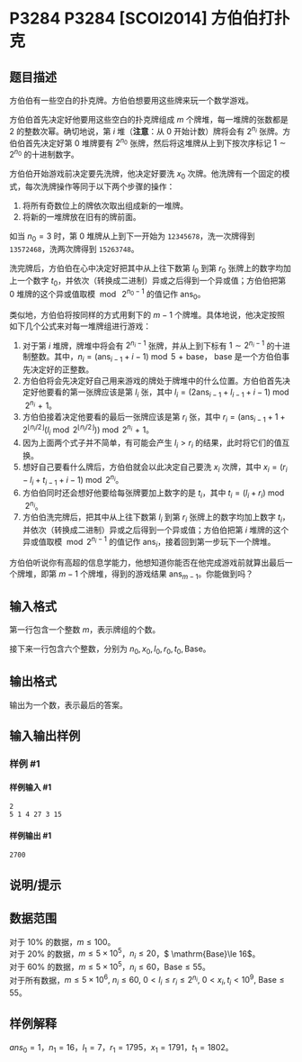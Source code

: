 # P3284 P3284 [SCOI2014] 方伯伯打扑克

## 题目描述

方伯伯有一些空白的扑克牌。方伯伯想要用这些牌来玩一个数学游戏。

方伯伯首先决定好他要用这些空白的扑克牌组成 $m$ 个牌堆，每一堆牌的张数都是 $2$ 的整数次幂。确切地说，第 $i$ 堆（**注意**：从 $0$ 开始计数）牌将会有 $2^{n_i}$ 张牌。方伯伯首先决定好第 $0$ 堆牌要有 $2^{n_0}$ 张牌，然后将这堆牌从上到下按次序标记 $1 \sim 2^{n_0}$ 的十进制数字。

方伯伯开始游戏前决定要先洗牌，他决定好要洗 $x_0$ 次牌。他洗牌有一个固定的模式，每次洗牌操作等同于以下两个步骤的操作：

1. 将所有奇数位上的牌依次取出组成新的一堆牌。
2. 将新的一堆牌放在旧有的牌前面。

如当 $n_0=3$ 时，第 $0$ 堆牌从上到下一开始为 ``12345678``，洗一次牌得到 ``13572468``，洗两次牌得到 ``15263748``。

洗完牌后，方伯伯在心中决定好把其中从上往下数第 $l_0$ 到第 $r_0$ 张牌上的数字均加上一个数字 $t_0$，并依次（转换成二进制）异或之后得到一个异或值；方伯伯把第 $0$ 堆牌的这个异或值取模 $\bmod  \ 2^{n_0-1}$ 的值记作 $\mathrm{ans}_0$。

类似地，方伯伯将按同样的方式用剩下的 $m-1$ 个牌堆。具体地说，他决定按照如下几个公式来对每一堆牌组进行游戏：
1. 对于第 $i$ 堆牌，牌堆中将会有 $2^{n_i-1}$ 张牌，并从上到下标有 $1\sim 2^{n_i-1}$ 的十进制整数。其中，$n_i=(\mathrm{ans}_{i-1}+i-1) \bmod 5 \mathrel{+} \mathrm{base}$， $\mathrm{base}$ 是一个方伯伯事先决定好的正整数。
2. 方伯伯将会先决定好自己用来游戏的牌处于牌堆中的什么位置。方伯伯首先决定好他要看的第一张牌应该是第 $l_i$ 张，其中 $l_i=(2\mathrm{ans}_{i-1}+l_{i-1}+i-1)\bmod 2^{n_i} \mathrel{+} 1$。
3. 方伯伯接着决定他要看的最后一张牌应该是第 $r_i$ 张，其中 $r_i=\bigl(\mathrm{ans}_{i-1}+1+2^{\lfloor n_i/2 \rfloor}(l_i\bmod 2^{\lfloor n_i/2 \rfloor})\bigr)\bmod 2^{n_i} \mathrel{+}1$。
4. 因为上面两个式子并不简单，有可能会产生 $l_i>r_i$ 的结果，此时将它们的值互换。
5. 想好自己要看什么牌后，方伯伯就会以此决定自己要洗 $x_i$ 次牌，其中 $x_i=(r_i-l_i+t_{i-1}+i-1)\bmod 2^{n_i}$。
6. 方伯伯同时还会想好他要给每张牌要加上数字的是 $t_i$，其中 $t_i=(l_i+r_i)\bmod 2^{n_i}$。
7. 方伯伯洗完牌后，把其中从上往下数第 $l_i$ 到第 $r_i$ 张牌上的数字均加上数字 $t_i$，并依次（转换成二进制）异或之后得到一个异或值；方伯伯把第 $i$ 堆牌的这个异或值取模 $\bmod 2^{n_i-1}$ 的值记作 $\mathrm{ans}_i$，接着回到第一步玩下一个牌堆。

方伯伯听说你有高超的信息学能力，他想知道你能否在他完成游戏前就算出最后一个牌堆，即第 $m-1$ 个牌堆，得到的游戏结果 $\mathrm{ans}_{m-1}$。你能做到吗？


## 输入格式

第一行包含一个整数 $m$，表示牌组的个数。


接下来一行包含六个整数，分别为 $n_0, x_0 ,l_0 ,r_0, t_0 , \mathrm{Base}$。

## 输出格式

输出为一个数，表示最后的答案。

## 输入输出样例

### 样例 #1

#### 样例输入 #1

```
2
5 1 4 27 3 15
```

#### 样例输出 #1

```
2700
```

## 说明/提示

## 数据范围

对于 $10\%$ 的数据，$m\le 100$。           
对于 $20\%$ 的数据，$m\le 5\times 10^5$，$n_i\le 20$，$ \mathrm{Base}\le 16$。  
对于 $60\%$ 的数据，$m\le 5\times 10^5$，$n_i\le 60$，$\mathrm{Base}\le 55$。           
对于所有数据，$m \leq 5\times 10^6,\ n_i \leq 60,\ 0<l_i \leq r_i \leq 2^{n_i},\ 0<x_i,t_i<10^9,\ \mathrm{Base} \leq 55$。

## 样例解释

$ans_0=1$，$n_1=16$，$l_1=7$，$r_1=1795$，$x_1=1791$，$t_1=1802$。

